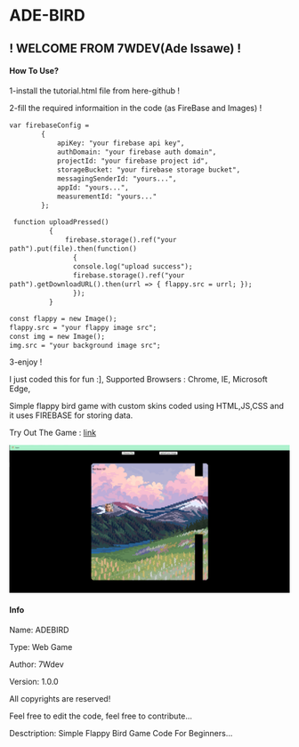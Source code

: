 # ADE-BIRD
## ! WELCOME FROM 7WDEV(Ade Issawe) !

#### How To Use?
1-install the tutorial.html file from here-github !

2-fill the required informaition in the code (as FireBase and Images) !
```
var firebaseConfig =
        {
            apiKey: "your firebase api key",
            authDomain: "your firebase auth domain",
            projectId: "your firebase project id",
            storageBucket: "your firebase storage bucket",
            messagingSenderId: "yours...",
            appId: "yours...",
            measurementId: "yours..."
        };
```
```
 function uploadPressed()
          {
              firebase.storage().ref("your path").put(file).then(function()
                {
                console.log("upload success");
                firebase.storage().ref("your path").getDownloadURL().then(urrl => { flappy.src = urrl; });
                });
          }
```
```
const flappy = new Image();
flappy.src = "your flappy image src";
const img = new Image();
img.src = "your background image src";
```
3-enjoy !

I just coded this for fun :], Supported Browsers : Chrome, IE, Microsoft Edge,

Simple flappy bird game with custom skins coded using HTML,JS,CSS and it uses FIREBASE for storing data.

Try Out The Game : [link](http://ade-bird.great-site.net/)



![](preview.png)


#### Info
Name: ADEBIRD

Type: Web Game

Author: 7Wdev

Version: 1.0.0

All copyrights are reserved!

Feel free to edit the code, feel free to contribute...

Desctription: Simple Flappy Bird Game Code For Beginners...

